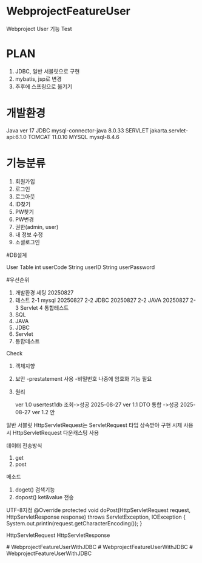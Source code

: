 # WebprojectFeatureUser
Webproject User 기능 Test

# PLAN
1. JDBC, 일반 서블릿으로 구현
2. mybatis, jsp로 변경
3. 추후에 스프링으로 옮기기 

# 개발환경
Java ver 17 
JDBC mysql-connector-java 8.0.33
SERVLET jakarta.servlet-api:6.1.0
TOMCAT 11.0.10
MYSQL mysql-8.4.6

# 기능분류
1. 회원가입
2. 로그인
3. 로그아웃
4. ID찾기
5. PW찾기
4. PW변경
5. 권한(admin, user)
6. 내 정보 수정
7. 소셜로그인

#DB설계

User Table
int userCode
String userID
String userPassword



#우선순위

1. 개발환경 세팅 20250827
2. 테스트
2-1 mysql 20250827
2-2 JDBC 20250827
2-2 JAVA 20250827
2-3 Servlet
   4 통합테스트
4. SQL
5. JAVA
6. JDBC
7. Servlet
8. 통합테스트 

Check
1. 객체지향
2. 보안 -prestatement 사용
         -비밀번호 나중에 암호화 기능 필요
3. 원리


   
   ver 1.0  usertest1db 조회->성공 2025-08-27
   ver 1.1 DTO 통합 ->성공 2025-08-27
   ver 1.2 안

일반 서블릿
HttpServletRequest는 ServletRequest 타입 상속받아 구현
시제 사용시 HttpServletRequest 다운캐스팅 사용

데이터 전송방식
 1. get
 2. post

 메소드
 1. doget() 검색기능
 2. dopost() ket&value 전송

UTF-8지정
@Override
protected void doPost(HttpServletRequest request, HttpServletResponse response) throws ServletException, IOException {
	System.out.println(request.getCharacterEncoding());
}

 HttpServletRequest
 HttpServletResponse
 

#   W e b p r o j e c t F e a t u r e U s e r W i t h J D B C  
 #   W e b p r o j e c t F e a t u r e U s e r W i t h J D B C  
 #   W e b p r o j e c t F e a t u r e U s e r W i t h J D B C  
 